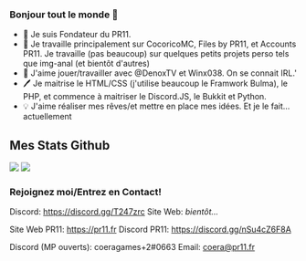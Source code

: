 ### Bonjour tout le monde 👋

- 💼 Je suis Fondateur du PR11.
- 🌱 Je travaille principalement sur CocoricoMC, Files by PR11, et Accounts PR11. Je travaille (pas beaucoup) sur quelques petits projets perso tels que img-anal (et bientôt d'autres)
- 🤝 J'aime jouer/travailler avec @DenoxTV et Winx038. On se connait IRL.'
- 🖊 Je maitrise le HTML/CSS (j'utilise beaucoup le Framwork Bulma), le PHP, et commence à maitriser le Discord.JS, le Bukkit et Python.
- 💡 J'aime réaliser mes rêves/et mettre en place mes idées. Et je le fait... actuellement

## Mes Stats Github
<img src="https://github-readme-stats.vercel.app/api?username=coeragames&theme=tokyonight&show_icons=true">
<img src="https://github-readme-stats.vercel.app/api/top-langs/?username=coeragames&layout=compact&theme=tokyonight">
 
<h3>Rejoignez moi/Entrez en Contact!</h3>

Discord: https://discord.gg/T247zrc
Site Web: <i>bientôt...</i>

Site Web PR11: https://pr11.fr
Discord PR11: https://discord.gg/nSu4cZ6F8A

Discord (MP ouverts): coeragames+2#0663
Email: coera@pr11.fr
